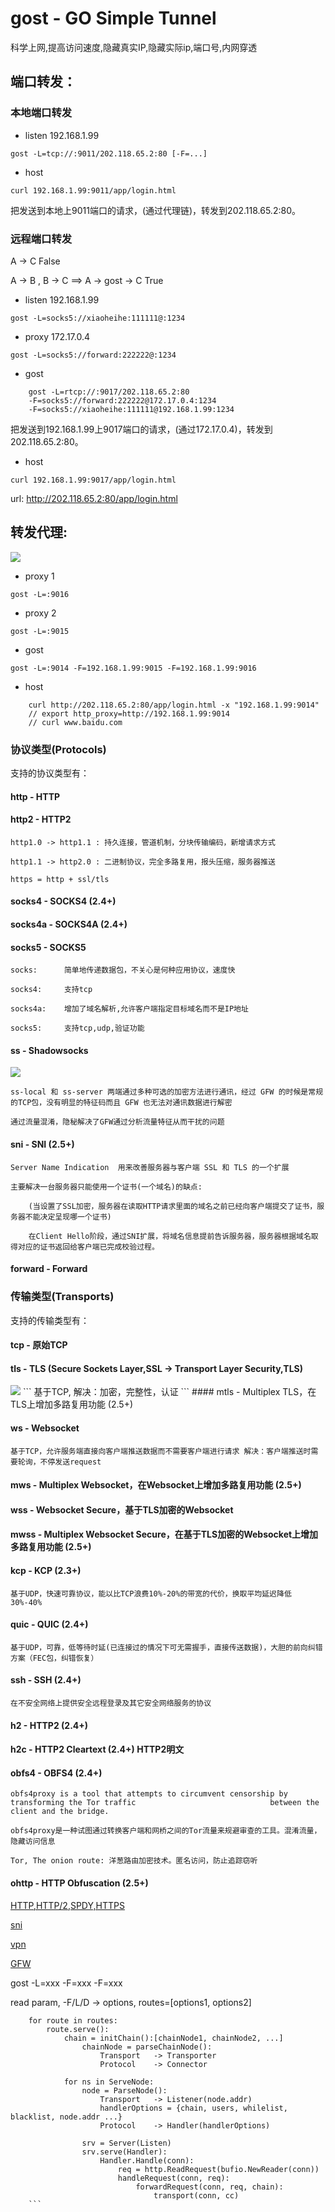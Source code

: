# gost - GO Simple Tunnel

科学上网,提高访问速度,隐藏真实IP,隐藏实际ip,端口号,内网穿透

## 端口转发：

### 本地端口转发

- listen          192.168.1.99

```gost -L=tcp://:9011/202.118.65.2:80 [-F=...]```

- host     

```curl 192.168.1.99:9011/app/login.html```

把发送到本地上9011端口的请求，(通过代理链)，转发到202.118.65.2:80。

### 远程端口转发

A -> C                                  False

A -> B , B -> C  ==>  A -> gost -> C    True

- listen          192.168.1.99

```gost -L=socks5://xiaoheihe:111111@:1234```

- proxy           172.17.0.4

```gost -L=socks5://forward:222222@:1234```

- gost

``` 
    gost -L=rtcp://:9017/202.118.65.2:80 
    -F=socks5://forward:222222@172.17.0.4:1234
    -F=socks5://xiaoheihe:111111@192.168.1.99:1234
```
把发送到192.168.1.99上9017端口的请求，(通过172.17.0.4)，转发到202.118.65.2:80。

- host

```curl 192.168.1.99:9017/app/login.html```

url: http://202.118.65.2:80/app/login.html


## 转发代理: 

<img src="https://ginuerzh.github.io/images/gost_03.png" />

- proxy 1

```gost -L=:9016```

- proxy 2

```gost -L=:9015```

- gost

```gost -L=:9014 -F=192.168.1.99:9015 -F=192.168.1.99:9016```

- host

```
    curl http://202.118.65.2:80/app/login.html -x "192.168.1.99:9014"
    // export http_proxy=http://192.168.1.99:9014
    // curl www.baidu.com

```



### 协议类型(Protocols)

支持的协议类型有：

#### http - HTTP

#### http2 - HTTP2  
```
http1.0 -> http1.1 : 持久连接，管道机制，分块传输编码，新增请求方式

http1.1 -> http2.0 : 二进制协议，完全多路复用，报头压缩，服务器推送

https = http + ssl/tls 
```
#### socks4 - SOCKS4 (2.4+)

#### socks4a - SOCKS4A (2.4+)

#### socks5 - SOCKS5
```
socks:      简单地传递数据包，不关心是何种应用协议，速度快

socks4:     支持tcp

socks4a:    增加了域名解析,允许客户端指定目标域名而不是IP地址

socks5:     支持tcp,udp,验证功能 
```
#### ss - Shadowsocks 
<img src="https://tumutanzi.com/wp-content/uploads/2015/01/what-is-shadowsocks.png" />

```
ss-local 和 ss-server 两端通过多种可选的加密方法进行通讯，经过 GFW 的时候是常规的TCP包，没有明显的特征码而且 GFW 也无法对通讯数据进行解密

通过流量混淆，隐秘解决了GFW通过分析流量特征从而干扰的问题
```

#### sni - SNI (2.5+)
```
Server Name Indication  用来改善服务器与客户端 SSL 和 TLS 的一个扩展

主要解决一台服务器只能使用一个证书(一个域名)的缺点:

    (当设置了SSL加密，服务器在读取HTTP请求里面的域名之前已经向客户端提交了证书，服务器不能决定呈现哪一个证书)

    在Client Hello阶段，通过SNI扩展，将域名信息提前告诉服务器，服务器根据域名取得对应的证书返回给客户端已完成校验过程。
```
#### forward - Forward

### 传输类型(Transports)

支持的传输类型有：

#### tcp - 原始TCP

#### tls - TLS (Secure Sockets Layer,SSL -> Transport Layer Security,TLS)
<img src="https://img-blog.csdn.net/20161122222513728" />    
```
基于TCP, 解决：加密，完整性，认证
```
#### mtls - Multiplex TLS，在TLS上增加多路复用功能 (2.5+)

#### ws - Websocket      
```
基于TCP，允许服务端直接向客户端推送数据而不需要客户端进行请求 解决：客户端推送时需要轮询，不停发送request
```
#### mws - Multiplex Websocket，在Websocket上增加多路复用功能 (2.5+)

#### wss - Websocket Secure，基于TLS加密的Websocket

#### mwss - Multiplex Websocket Secure，在基于TLS加密的Websocket上增加多路复用功能 (2.5+)

#### kcp - KCP (2.3+)    
```
基于UDP，快速可靠协议，能以比TCP浪费10%-20%的带宽的代价，换取平均延迟降低 30%-40%
```
#### quic - QUIC (2.4+)  
```
基于UDP，可靠，低等待时延(已连接过的情况下可无需握手，直接传送数据)，大胆的前向纠错方案（FEC包，纠错恢复）
```
#### ssh - SSH (2.4+)   
```
在不安全网络上提供安全远程登录及其它安全网络服务的协议
```
#### h2 - HTTP2 (2.4+)

#### h2c - HTTP2 Cleartext (2.4+)  HTTP2明文

#### obfs4 - OBFS4 (2.4+)    
```
obfs4proxy is a tool that attempts to circumvent censorship by transforming the Tor traffic                              between the client and the bridge.

obfs4proxy是一种试图通过转换客户端和网桥之间的Tor流量来规避审查的工具。混淆流量，隐藏访问信息

Tor, The onion route: 洋葱路由加密技术。匿名访问，防止追踪窃听
```
#### ohttp - HTTP Obfuscation (2.5+)




[HTTP,HTTP/2,SPDY,HTTPS](http://www.alloyteam.com/2016/07/httphttp2-0spdyhttps-reading-this-is-enough/)

[sni](https://blog.csdn.net/makenothing/article/details/53292335)

[vpn](https://blog.csdn.net/xianjian1990/article/details/78980018)

[GFW](https://cokebar.info/archives/253)













gost -L=xxx -F=xxx -F=xxx

read param, -F/L/D -> options, routes=[options1, options2]

```
    for route in routes:
        route.serve():
            chain = initChain():[chainNode1, chainNode2, ...]
                chainNode = parseChainNode():
                    Transport   -> Transporter
                    Protocol    -> Connector
                    
            for ns in ServeNode:
                node = ParseNode():
                    Transport   -> Listener(node.addr)
                    handlerOptions = {chain, users, whilelist, blacklist, node.addr ...}
                    Protocol    -> Handler(handlerOptions)

                srv = Server(Listen)
                srv.serve(Handler):
                    Handler.Handle(conn):
                        req = http.ReadRequest(bufio.NewReader(conn))
                        handleRequest(conn, req):
                            forwardRequest(conn, req, chain):
                                transport(conn, cc)
    ```


            
